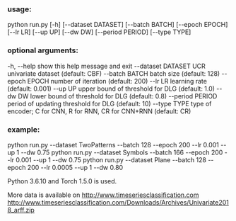 ### usage: 
python run.py [-h] [--dataset DATASET] [--batch BATCH] [--epoch EPOCH] [--lr LR] [--up UP] [--dw DW] [--period PERIOD] [--type TYPE]

### optional arguments:
  -h, --help         show this help message and exit
  --dataset DATASET  UCR univariate dataset (default: CBF)
  --batch BATCH      batch size (default: 128)
  --epoch EPOCH      number of iteration (default: 200)
  --lr LR            learning rate (default: 0.001)
  --up UP            upper bound of threshold for DLG (default: 1.0)
  --dw DW            lower bound of threshold for DLG (default: 0.8)
  --period PERIOD    period of updating threshold for DLG (default: 10)
  --type TYPE        type of encoder; C for CNN, R for RNN, CR for CNN+RNN (default: CR)

### example:

python run.py --dataset TwoPatterns --batch 128 --epoch 200 --lr 0.001 --up 1 --dw 0.75
python run.py --dataset Symbols --batch 166 --epoch 200 --lr 0.001 --up 1 --dw 0.75
python run.py --dataset Plane --batch 128 --epoch 200 --lr 0.0005 --up 1 --dw 0.80

Python 3.6.10 and Torch 1.5.0 is used.

More data is available on 
http://www.timeseriesclassification.com
http://www.timeseriesclassification.com/Downloads/Archives/Univariate2018_arff.zip